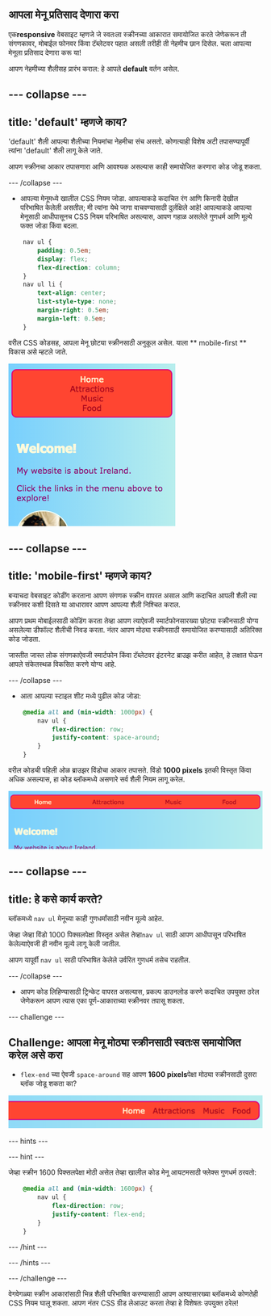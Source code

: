 ## आपला मेनू प्रतिसाद देणारा करा

एक**responsive** वेबसाइट म्हणजे जे स्वतःला स्क्रीनच्या आकारात समायोजित करते जेणेकरून ती संगणकावर, मोबाईल फोनवर किंवा टॅब्लेटवर पहात असली तरीही ती नेहमीच छान दिसेल. चला आपल्या मेनूला प्रतिसाद देणारा करू या!

आपण नेहमीच्या शैलीसह प्रारंभ कराल: हे आपले **default** वर्तन असेल.

## \--- collapse \---

## title: 'default' म्हणजे काय?

'default' शैली आपल्या शैलीच्या नियमांचा नेहमीचा संच असतो. कोणत्याही विशेष अटी तपासण्यापूर्वी त्यांना 'default' शैली लागू केले जाते.

आपण स्क्रीनचा आकार तपासणारा आणि आवश्यक असल्यास काही समायोजित करणारा कोड जोडू शकता.

\--- /collapse \---

+ आपल्या मेनूमध्ये खालील CSS नियम जोडा. आपल्याकडे कदाचित रंग आणि किनारी देखील परिभाषित केलेली असतील; मी त्यांना येथे जागा वाचवण्यासाठी दुर्लक्षिले आहे! आपल्याकडे आपल्या मेनूसाठी आधीपासूनच CSS नियम परिभाषित असल्यास, आपण गहाळ असलेले गुणधर्म आणि मूल्ये फक्त जोडा किंवा बदला.

```css
    nav ul {
        padding: 0.5em;
        display: flex;
        flex-direction: column;
    }
    nav ul li {
        text-align: center; 
        list-style-type: none;
        margin-right: 0.5em;
        margin-left: 0.5em;
    }
```

वरील CSS कोडसह, आपला मेनू छोट्या स्क्रीनसाठी अनुकूल असेल. याला ** mobile-first ** विकास असे म्हटले जाते.

![छोट्या स्क्रीनवर मेनू आयटम एकावर एक उभे केलेले](images/responsiveMenuMobile.png)

## \--- collapse \---

## title: 'mobile-first' म्हणजे काय?

बर्‍याचदा वेबसाइट कोडींग करताना आपण संगणक स्क्रीन वापरत असाल आणि कदाचित आपली शैली त्या स्क्रीनवर कशी दिसते या आधारावर आपण आपल्या शैली निश्चित कराल.

आपण प्रथम मोबाईलसाठी कोडिंग करता तेव्हा आपण त्याऐवजी स्मार्टफोनसारख्या छोट्या स्क्रीनसाठी योग्य असलेल्या डीफॉल्ट शैलीची निवड करता. नंतर आपण मोठ्या स्क्रीनसाठी समायोजित करण्यासाठी अतिरिक्त कोड जोडता.

जास्तीत जास्त लोक संगणकाऐवजी स्मार्टफोन किंवा टॅब्लेटवर इंटरनेट ब्राउझ करीत आहेत, हे लक्षात घेऊन आपले संकेतस्थळ विकसित करणे योग्य आहे.

\--- /collapse \---

+ आता आपल्या स्टाइल शीट मध्ये पुढील कोड जोडा:

```css
    @media all and (min-width: 1000px) {
        nav ul {
            flex-direction: row;
            justify-content: space-around;
        }
    }
```

वरील कोडची पहिली ओळ ब्राउझर विंडोचा आकार तपासते. विंडो **1000 pixels** इतकी विस्तृत किंवा अधिक असल्यास, हा कोड ब्लॉकमध्ये असणारे सर्व शैली नियम लागू करेल.

![विस्तृत स्क्रीनवरील मेनू आयटम एका ओळीवर समान रीतीने अंतरावर ठेवले](images/responsiveMenuMedium.png)

## \--- collapse \---

## title: हे कसे कार्य करते?

ब्लॉकमध्ये `nav ul` मेनूच्या काही गुणधर्मांसाठी नवीन मूल्ये आहेत.

जेव्हा जेव्हा विंडो 1000 पिक्सलपेक्षा विस्तृत असेल तेव्हा`nav ul` साठी आपण आधीपासून परिभाषित केलेल्याऐवजी ही नवीन मूल्ये लागू केली जातील.

आपण यापूर्वी `nav ul` साठी परिभाषित केलेले उर्वरित गुणधर्म तसेच राहतील.

\--- /collapse \---

+ आपण कोड लिहिण्यासाठी ट्रिन्केट वापरत असल्यास, प्रकल्प डाउनलोड करणे कदाचित उपयुक्त ठरेल जेणेकरून आपण त्यास एका पूर्ण-आकाराच्या स्क्रीनवर तपासू शकता.

\--- challenge \---

## Challenge: आपला मेनू मोठ्या स्क्रीनसाठी स्वतःस समायोजित करेल असे करा

+ `flex-end` च्या ऐवजी `space-around` सह आपण **1600 pixels**पेक्षा मोठ्या स्क्रीनसाठी दुसरा ब्लॉक जोडू शकता का?

![विस्तृत स्क्रीनवर उजवीकडे मेनू आयटम](images/responsiveMenuWide.png)

\--- hints \---

\--- hint \---

जेव्हा स्क्रीन 1600 पिक्सलपेक्षा मोठी असेल तेव्हा खालील कोड मेनू आयटमसाठी फ्लेक्स गुणधर्म ठरवतो:

```css
    @media all and (min-width: 1600px) {
        nav ul {
            flex-direction: row;
            justify-content: flex-end;
        }
    }  
```

\--- /hint \---

\--- /hints \---

\--- /challenge \---

वेगवेगळ्या स्क्रीन आकारांसाठी भिन्न शैली परिभाषित करण्यासाठी आपण अश्यासारख्या ब्लॉकमध्ये कोणतेही CSS नियम घालू शकता. आपण नंतर CSS ग्रीड लेआउट करता तेव्हा हे विशेषतः उपयुक्त ठरेल!